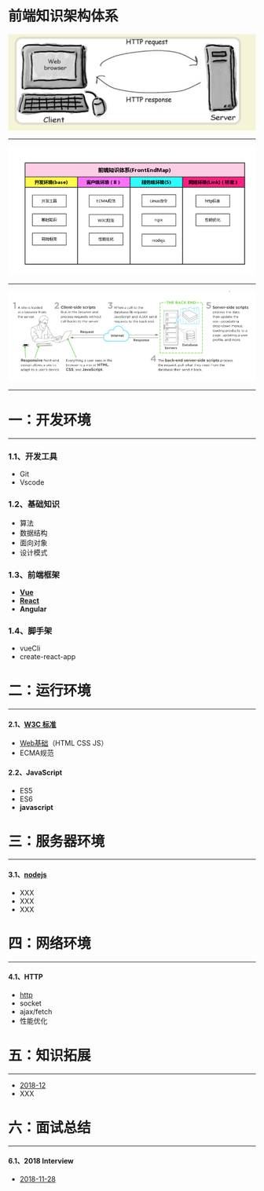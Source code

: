 # 前端知识架构体系

![](gitbook/assets/import222.png)

---

![](gitbook/assets/1.png)

---

![](gitbook/assets/22.png)

---

# 一：开发环境

---

### 1.1、开发工具

* Git
* Vscode

### 1.2、基础知识

* 算法
* 数据结构
* 面向对象
* 设计模式

### 1.3、前端框架

* [**Vue**](https://zhouxianfei.gitbooks.io/vue/content/)
* [**React**](https://zhouxianfei.gitbooks.io/react/content/)
* **Angular**

### 1.4、脚手架

* vueCli
* create-react-app

# 二：运行环境

---

#### 2.1、[W3C 标准](https://zhouxianfei.gitbooks.io/w3c/content/)

* [Web基础](https://zhouxianfei.gitbooks.io/webbasic/content/)（HTML CSS JS）
* ECMA规范

#### 2.2、JavaScript

* ES5
* ES6
* **javascript**

# 三：服务器环境

---

#### 3.1、[nodejs](https://zhouxianfei.gitbooks.io/nodejs/content/)

* XXX
* XXX
* XXX

# **四：网络环境**

---

#### 4.1、HTTP

* [http](https://zhouxianfei.gitbooks.io/network/content/)
* socket
* ajax/fetch
* 性能优化

# 五：知识拓展

---

* [2018-12](https://zhouxianfei.gitbooks.io/knowledge/content/)
* XXX

# 六：面试总结

---

#### 6.1、2018  Interview

* [2018-11-28](https://zhouxianfei.gitbooks.io/resume-front/content/)



